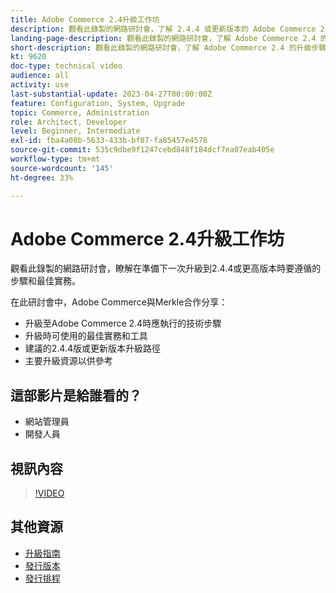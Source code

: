 ```yaml
---
title: Adobe Commerce 2.4升級工作坊
description: 觀看此錄製的網路研討會，了解 2.4.4 或更新版本的 Adobe Commerce 2.4.4 的升級步驟和最佳實務。
landing-page-description: 觀看此錄製的網路研討會，了解 Adobe Commerce 2.4 的升級步驟和最佳實務。
short-description: 觀看此錄製的網路研討會，了解 Adobe Commerce 2.4 的升級步驟和最佳實務。
kt: 9620
doc-type: technical video
audience: all
activity: use
last-substantial-update: 2023-04-27T00:00:00Z
feature: Configuration, System, Upgrade
topic: Commerce, Administration
role: Architect, Developer
level: Beginner, Intermediate
exl-id: fba4a08b-5633-433b-bf87-fa85457e4578
source-git-commit: 535c9dbe9f1247cebd848f184dcf7ea07eab405e
workflow-type: tm+mt
source-wordcount: '145'
ht-degree: 33%

---
```


# Adobe Commerce 2.4升級工作坊

觀看此錄製的網路研討會，瞭解在準備下一次升級到2.4.4或更高版本時要遵循的步驟和最佳實務。

在此研討會中，Adobe Commerce與Merkle合作分享：

- 升級至Adobe Commerce 2.4時應執行的技術步驟
- 升級時可使用的最佳實務和工具
- 建議的2.4.4版或更新版本升級路徑
- 主要升級資源以供參考

## 這部影片是給誰看的？

- 網站管理員
- 開發人員

## 視訊內容

>[!VIDEO](https://video.tv.adobe.com/v/340038?quality=12&learn=on)

## 其他資源

- [升級指南](https://experienceleague.adobe.com/docs/commerce-operations/upgrade-guide/overview.html)
- [發行版本](https://experienceleague.adobe.com/docs/commerce-operations/release/versions.html)
- [發行排程](https://experienceleague.adobe.com/docs/commerce-operations/release/planning/schedule.html)
